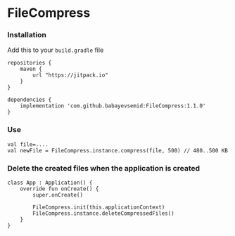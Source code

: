 # FileCompress  

### Installation

Add this to your ```build.gradle``` file

```
repositories {
    maven {
        url "https://jitpack.io"
    }
}

dependencies {
    implementation 'com.github.babayevsemid:FileCompress:1.1.0' 
}
```
### Use

```  
val file=....
val newFile = FileCompress.instance.compress(file, 500) // 480..500 KB

``` 
 
### Delete the created files when the application is created
```
class App : Application() {
    override fun onCreate() {
        super.onCreate()

        FileCompress.init(this.applicationContext)
        FileCompress.instance.deleteCompressedFiles()
    }
}
``` 
